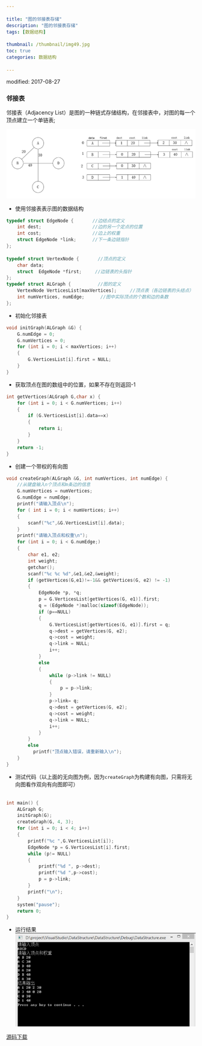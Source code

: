 ```yaml
---

title: "图的邻接表存储"
description: "图的邻接表存储"
tags: [数据结构]

thumbnail: /thumbnail/img49.jpg
toc: true
categories: 数据结构

---
```

modified: 2017-08-27
### 邻接表

邻接表（Adjacency List）是图的一种链式存储结构，在邻接表中，对图的每一个顶点建立一个单链表;
<!--more-->
![](/public/img/DataStructure/adjacency_list.jpg)


* 使用邻接表表示图的数据结构

```c
typedef struct EdgeNode {       //边结点的定义
	int dest;                   //边的另一个定点的位置
	int cost;                   //边上的权重
	struct EdgeNode *link;      //下一条边链指针
};

typedef struct VertexNode {       //顶点的定义
	char data;              
	struct  EdgeNode *first;     //边链表的头指针
};
typedef struct ALGraph {          //图的定义
	VertexNode VerticesList[maxVertices];     //顶点表（各边链表的头结点）
	int numVertices, numEdge;      //图中实际顶点的个数和边的条数
};

```

* 初始化邻接表

```c
void initGraph(ALGraph &G) {
	G.numEdge = 0;
	G.numVertices = 0;
	for (int i = 0; i < maxVertices; i++)
	{
		G.VerticesList[i].first = NULL;
	}
}

```
* 获取顶点在图的数组中的位置，如果不存在则返回-1

```c
int getVertices(ALGraph G,char x) {
	for (int i = 0; i < G.numVertices; i++)
	{
		if (G.VerticesList[i].data==x)
		{
			return i;
		}
	}
	return -1;
}
```
* 创建一个带权的有向图

```c
void createGraph(ALGraph &G, int numVertices, int numEdge) {
	//从键盘输入n个顶点和m条边的信息
	G.numVertices = numVertices;
	G.numEdge = numEdge;
	printf("请输入顶点\n");
	for ( int i = 0; i < numVertices; i++)
	{
		scanf("%c",&G.VerticesList[i].data);
	}
	printf("请输入顶点和权重\n");
	for (int i = 0; i < G.numEdge;)
	{
		char e1, e2;
		int weight;
		getchar();
		scanf("%c %c %d",&e1,&e2,&weight);
		if (getVertices(G,e1)!=-1&& getVertices(G, e2) != -1)
		{
			EdgeNode *p, *q;
			p = G.VerticesList[getVertices(G, e1)].first;
			q = (EdgeNode *)malloc(sizeof(EdgeNode));
			if (p==NULL)
			{
				G.VerticesList[getVertices(G, e1)].first = q;
				q->dest = getVertices(G, e2);
				q->cost = weight;
				q->link = NULL;
				i++;
			}
			else
			{
				while (p->link != NULL)
				{
					p = p->link;
				}
				p->link= q;
				q->dest = getVertices(G, e2);
				q->cost = weight;
				q->link = NULL;
				i++;
			}
		}
		else
		  printf("顶点输入错误，请重新输入\n");
	}
}

```


* 测试代码（以上面的无向图为例，因为`createGraph`为构建有向图，只需将无向图看作双向有向图即可）

```c

int main() {
	ALGraph G;
	initGraph(G);
	createGraph(G, 4, 3);
	for (int i = 0; i < 4; i++)
	{
		printf("%c ",G.VerticesList[i]);
		EdgeNode *p = G.VerticesList[i].first;
		while (p!= NULL)
		{
			printf("%d ", p->dest);
			printf("%d ",p->cost);
			p = p->link;
		}
		printf("\n");
	}
	system("pause");
	return 0;
}
```
* 运行结果
![](/public/img/DataStructure/adjacency_list1.png)


[源码下载](https://github.com/LuciusCS/DataStructure/blob/master/DataStructure/DataStructure/7.2AdjacencyList.cpp)
